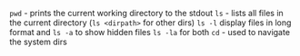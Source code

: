 `pwd` - prints the current working directory to the stdout
`ls`  - lists all files in the current directory (`ls <dirpath>` for other dirs)
`ls -l` display files in long format and `ls -a` to show hidden files `ls -la` for both
`cd`  - used to navigate the system dirs 

